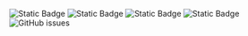 ![Static Badge](https://img.shields.io/badge/blacklists-60-000000) ![Static Badge](https://img.shields.io/badge/blacklisted-3127104-cc0000) ![Static Badge](https://img.shields.io/badge/whitelisted-2242-00CC00) ![Static Badge](https://img.shields.io/badge/streaming_blacklist-28106-000000) ![GitHub issues](https://img.shields.io/github/issues/fabriziosalmi/blacklists)
